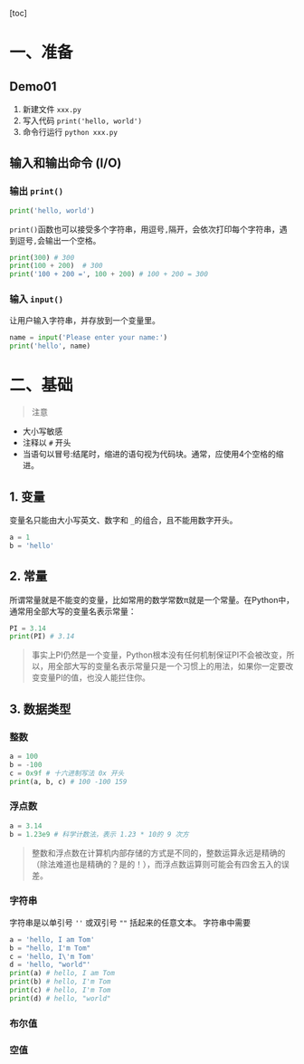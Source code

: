 [toc]

# 一、准备

## Demo01

1. 新建文件 `xxx.py`
2. 写入代码 `print('hello, world')`
3. 命令行运行 `python xxx.py`

## 输入和输出命令 (I/O)

### 输出 `print()`

```py
print('hello, world')
```

`print()`函数也可以接受多个字符串，用逗号`,`隔开，会依次打印每个字符串，遇到逗号`,`会输出一个空格。

```py
print(300) # 300
print(100 + 200)  # 300
print('100 + 200 =', 100 + 200) # 100 + 200 = 300
```

### 输入 `input()`

让用户输入字符串，并存放到一个变量里。

```py
name = input('Please enter your name:')
print('hello', name)
```

# 二、基础

>注意

- 大小写敏感
- 注释以 `#` 开头
- 当语句以冒号:结尾时，缩进的语句视为代码块。通常，应使用4个空格的缩进。

## 1. 变量

变量名只能由大小写英文、数字和 `_`的组合，且不能用数字开头。

```py
a = 1
b = 'hello'
```

## 2. 常量

所谓常量就是不能变的变量，比如常用的数学常数π就是一个常量。在Python中，通常用全部大写的变量名表示常量：

```py
PI = 3.14
print(PI) # 3.14
```

> 事实上PI仍然是一个变量，Python根本没有任何机制保证PI不会被改变，所以，用全部大写的变量名表示常量只是一个习惯上的用法，如果你一定要改变变量PI的值，也没人能拦住你。

## 3. 数据类型

### 整数

```py
a = 100
b = -100
c = 0x9f # 十六进制写法 0x 开头
print(a, b, c) # 100 -100 159
```

### 浮点数

```py
a = 3.14
b = 1.23e9 # 科学计数法，表示 1.23 * 10的 9 次方
```

> 整数和浮点数在计算机内部存储的方式是不同的，整数运算永远是精确的（除法难道也是精确的？是的！），而浮点数运算则可能会有四舍五入的误差。

### 字符串

字符串是以单引号 `''` 或双引号 `""` 括起来的任意文本。
字符串中需要

```py
a = 'hello, I am Tom'
b = "hello, I'm Tom"
c = 'hello, I\'m Tom'
d = 'hello, "world"'
print(a) # hello, I am Tom
print(b) # hello, I'm Tom
print(c) # hello, I'm Tom
print(d) # hello, "world"

```

### 布尔值

### 空值
